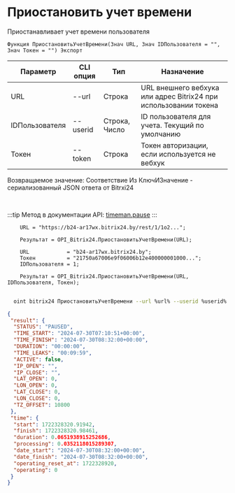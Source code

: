 ﻿---
sidebar_position: 8
---

# Приостановить учет времени
 Приостанавливает учет времени пользователя



`Функция ПриостановитьУчетВремени(Знач URL, Знач IDПользователя = "", Знач Токен = "") Экспорт`

  | Параметр | CLI опция | Тип | Назначение |
  |-|-|-|-|
  | URL | --url | Строка | URL внешнего вебхука или адрес Bitrix24 при использовании токена |
  | IDПользователя | --userid | Строка, Число | ID пользователя для учета. Текущий по умолчанию |
  | Токен | --token | Строка | Токен авторизации, если используется не вебхук |

  
  Возвращаемое значение:   Соответствие Из КлючИЗначение - сериализованный JSON ответа от Bitrxi24

<br/>

:::tip
Метод в документации API: [timeman.pause](https://dev.1c-bitrix.ru/rest_help/timeman/base/timeman_pause.php)
:::
<br/>


```bsl title="Пример кода"
    URL = "https://b24-ar17wx.bitrix24.by/rest/1/1o2...";

    Результат = OPI_Bitrix24.ПриостановитьУчетВремени(URL);

    URL            = "b24-ar17wx.bitrix24.by";
    Токен          = "21750a67006e9f06006b12e400000001000...";
    IDПользователя = 1;

    Результат = OPI_Bitrix24.ПриостановитьУчетВремени(URL, IDПользователя, Токен);
```



```sh title="Пример команды CLI"
    
  oint bitrix24 ПриостановитьУчетВремени --url %url% --userid %userid% --token %token%

```

```json title="Результат"
{
 "result": {
  "STATUS": "PAUSED",
  "TIME_START": "2024-07-30T07:10:51+00:00",
  "TIME_FINISH": "2024-07-30T08:32:00+00:00",
  "DURATION": "00:00:00",
  "TIME_LEAKS": "00:09:59",
  "ACTIVE": false,
  "IP_OPEN": "",
  "IP_CLOSE": "",
  "LAT_OPEN": 0,
  "LON_OPEN": 0,
  "LAT_CLOSE": 0,
  "LON_CLOSE": 0,
  "TZ_OFFSET": 10800
 },
 "time": {
  "start": 1722328320.91942,
  "finish": 1722328320.98461,
  "duration": 0.0651938915252686,
  "processing": 0.0352118015289307,
  "date_start": "2024-07-30T08:32:00+00:00",
  "date_finish": "2024-07-30T08:32:00+00:00",
  "operating_reset_at": 1722328920,
  "operating": 0
 }
}
```

